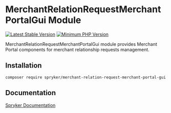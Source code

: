 # MerchantRelationRequestMerchantPortalGui Module
[![Latest Stable Version](https://poser.pugx.org/spryker/merchant-relation-request-merchant-portal-gui/v/stable.svg)](https://packagist.org/packages/spryker/merchant-relation-request-merchant-portal-gui)
[![Minimum PHP Version](https://img.shields.io/badge/php-%3E%3D%208.3-8892BF.svg)](https://php.net/)

MerchantRelationRequestMerchantPortalGui module provides Merchant Portal components for merchant relationship requests management.

## Installation

```
composer require spryker/merchant-relation-request-merchant-portal-gui
```

## Documentation

[Spryker Documentation](https://docs.spryker.com)
